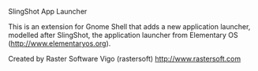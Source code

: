 SlingShot App Launcher

This is an extension for Gnome Shell that adds a new application launcher,
modelled after SlingShot, the application launcher from Elementary OS
(http://www.elementaryos.org).

Created by Raster Software Vigo (rastersoft)
http://www.rastersoft.com
